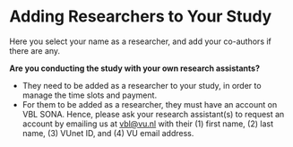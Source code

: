
# Adding Researchers to Your Study

Here you select your name as a researcher, and add your co-authors if there are any.

**Are you conducting the study with your own research assistants?**   

- They need to be added as a researcher to your study, in order to manage the time slots and payment.
- For them to be added as a researcher, they must have an account on VBL SONA. Hence, please ask your research assistant(s) to request an account by emailing us at [vbl@vu.nl](mailto:vbl@vu.nl) with their (1) first name, (2) last name, (3) VUnet ID, and (4) VU email address.
